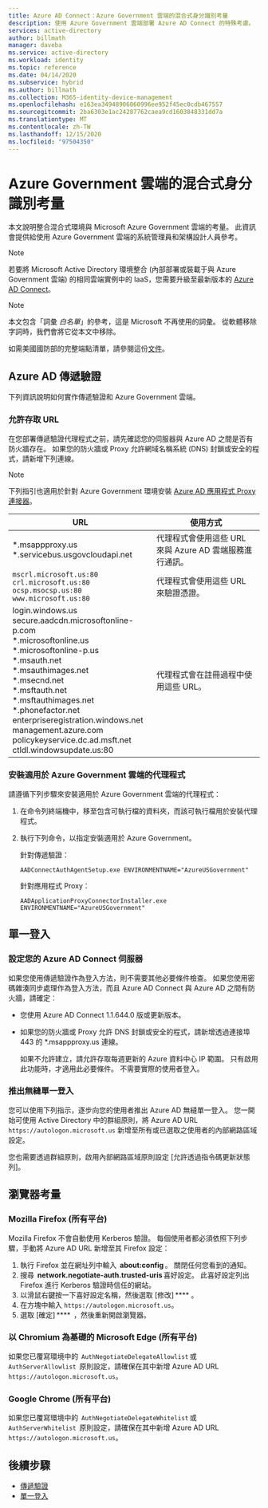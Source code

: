 ```yaml
---
title: Azure AD Connect：Azure Government 雲端的混合式身分識別考量
description: 使用 Azure Government 雲端部署 Azure AD Connect 的特殊考慮。
services: active-directory
author: billmath
manager: daveba
ms.service: active-directory
ms.workload: identity
ms.topic: reference
ms.date: 04/14/2020
ms.subservice: hybrid
ms.author: billmath
ms.collection: M365-identity-device-management
ms.openlocfilehash: e163ea34948906060996ee952f45ec0cdb467557
ms.sourcegitcommit: 2ba6303e1ac24287762caea9cd1603848331dd7a
ms.translationtype: MT
ms.contentlocale: zh-TW
ms.lasthandoff: 12/15/2020
ms.locfileid: "97504350"
---
```

# <a name="hybrid-identity-considerations-for-the-azure-government-cloud"></a>Azure Government 雲端的混合式身分識別考量

本文說明整合混合式環境與 Microsoft Azure Government 雲端的考量。 此資訊會提供給使用 Azure Government 雲端的系統管理員和架構設計人員參考。

> [!NOTE]
> 若要將 Microsoft Active Directory 環境整合 (內部部署或裝載于與 Azure Government 雲端) 的相同雲端實例中的 IaaS，您需要升級至最新版本的 [Azure AD Connect](https://www.microsoft.com/download/details.aspx?id=47594)。

> [!NOTE]
> 本文包含「詞彙 *白名單*」的參考，這是 Microsoft 不再使用的詞彙。 從軟體移除字詞時，我們會將它從本文中移除。

如需美國國防部的完整端點清單，請參閱這份[文件](/office365/enterprise/office-365-u-s-government-dod-endpoints)。

## <a name="azure-ad-pass-through-authentication"></a>Azure AD 傳遞驗證

下列資訊說明如何實作傳遞驗證和 Azure Government 雲端。

### <a name="allow-access-to-urls"></a>允許存取 URL

在您部署傳遞驗證代理程式之前，請先確認您的伺服器與 Azure AD 之間是否有防火牆存在。 如果您的防火牆或 Proxy 允許網域名稱系統 (DNS) 封鎖或安全的程式，請新增下列連線。

> [!NOTE]
> 下列指引也適用於針對 Azure Government 環境安裝 [Azure AD 應用程式 Proxy 連接器](../manage-apps/what-is-application-proxy.md)。

|URL |使用方式|
|-----|-----|
|&#42;.msappproxy.us</br>&#42;.servicebus.usgovcloudapi.net|代理程式會使用這些 URL 來與 Azure AD 雲端服務進行通訊。 |
|`mscrl.microsoft.us:80` </br>`crl.microsoft.us:80` </br>`ocsp.msocsp.us:80` </br>`www.microsoft.us:80`| 代理程式會使用這些 URL 來驗證憑證。|
|login.windows.us </br>secure.aadcdn.microsoftonline-p.com </br>&#42;.microsoftonline.us </br>&#42;.microsoftonline-p.us </br>&#42;.msauth.net </br>&#42;.msauthimages.net </br>&#42;.msecnd.net</br>&#42;.msftauth.net </br>&#42;.msftauthimages.net</br>&#42;.phonefactor.net </br>enterpriseregistration.windows.net</br>management.azure.com </br>policykeyservice.dc.ad.msft.net</br>ctldl.windowsupdate.us:80| 代理程式會在註冊過程中使用這些 URL。

### <a name="install-the-agent-for-the-azure-government-cloud"></a>安裝適用於 Azure Government 雲端的代理程式

請遵循下列步驟來安裝適用於 Azure Government 雲端的代理程式：

1. 在命令列終端機中，移至包含可執行檔的資料夾，而該可執行檔用於安裝代理程式。
1. 執行下列命令，以指定安裝適用於 Azure Government。

   針對傳遞驗證：

   ```
   AADConnectAuthAgentSetup.exe ENVIRONMENTNAME="AzureUSGovernment"
   ```

   針對應用程式 Proxy：

   ```
   AADApplicationProxyConnectorInstaller.exe ENVIRONMENTNAME="AzureUSGovernment" 
   ```

## <a name="single-sign-on"></a>單一登入

### <a name="set-up-your-azure-ad-connect-server"></a>設定您的 Azure AD Connect 伺服器

如果您使用傳遞驗證作為登入方法，則不需要其他必要條件檢查。 如果您使用密碼雜湊同步處理作為登入方法，而且 Azure AD Connect 與 Azure AD 之間有防火牆，請確定︰

- 您使用 Azure AD Connect 1.1.644.0 版或更新版本。
- 如果您的防火牆或 Proxy 允許 DNS 封鎖或安全的程式，請新增透過連接埠 443 的 &#42;.msappproxy.us 連線。

  如果不允許建立，請允許存取每週更新的 Azure 資料中心 IP 範圍。 只有啟用此功能時，才適用此必要條件。 不需要實際的使用者登入。

### <a name="roll-out-seamless-single-sign-on"></a>推出無縫單一登入

您可以使用下列指示，逐步向您的使用者推出 Azure AD 無縫單一登入。 您一開始可使用 Active Directory 中的群組原則，將 Azure AD URL `https://autologon.microsoft.us` 新增至所有或已選取之使用者的內部網路區域設定。

您也需要透過群組原則，啟用內部網路區域原則設定 [允許透過指令碼更新狀態列]。

## <a name="browser-considerations"></a>瀏覽器考量

### <a name="mozilla-firefox-all-platforms"></a>Mozilla Firefox (所有平台)

Mozilla Firefox 不會自動使用 Kerberos 驗證。 每個使用者都必須依照下列步驟，手動將 Azure AD URL 新增至其 Firefox 設定：

1. 執行 Firefox 並在網址列中輸入  **about:config** 。 關閉任何您看到的通知。
1. 搜尋  **network.negotiate-auth.trusted-uris** 喜好設定。 此喜好設定列出 Firefox 進行 Kerberos 驗證時信任的網站。
1. 以滑鼠右鍵按一下喜好設定名稱，然後選取 [修改] **** 。
1. 在方塊中輸入 `https://autologon.microsoft.us`。
1. 選取 [確定] ****  ，然後重新開啟瀏覽器。

### <a name="microsoft-edge-based-on-chromium-all-platforms"></a>以 Chromium 為基礎的 Microsoft Edge (所有平台)

如果您已覆寫環境中的  `AuthNegotiateDelegateAllowlist` 或 `AuthServerAllowlist`  原則設定，請確保在其中新增 Azure AD URL `https://autologon.microsoft.us`。

### <a name="google-chrome-all-platforms"></a>Google Chrome (所有平台)

如果您已覆寫環境中的  `AuthNegotiateDelegateWhitelist` 或 `AuthServerWhitelist`  原則設定，請確保在其中新增 Azure AD URL `https://autologon.microsoft.us`。

## <a name="next-steps"></a>後續步驟

- [傳遞驗證](how-to-connect-pta-quick-start.md#step-1-check-the-prerequisites)
- [單一登入](how-to-connect-sso-quick-start.md#step-1-check-the-prerequisites)
